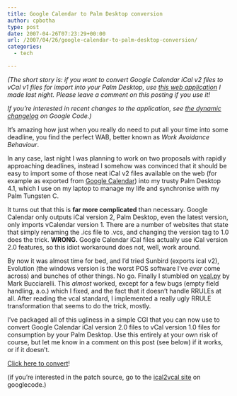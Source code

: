 ```yaml
---
title: Google Calendar to Palm Desktop conversion
author: cpbotha
type: post
date: 2007-04-26T07:23:29+00:00
url: /2007/04/26/google-calendar-to-palm-desktop-conversion/
categories:
  - tech

---
```

_(The short story is: if you want to convert Google Calendar iCal v2 files to vCal v1 files for import into your Palm Desktop, use [this web application][1] I made last night. Please leave a comment on this posting if you use it!_

_If you’re interested in recent changes to the application, see [the dynamic changelog][2] on Google Code.)_

It’s amazing how just when you really do need to put all your time into some deadline, you find the perfect WAB, better known as _Work Avoidance Behaviour_.

In any case, last night I was planning to work on two proposals with rapidly approaching deadlines, instead I somehow was convinced that it should be easy to import some of those neat iCal v2 files available on the web (for example as exported from [Google Calendar][3]) into my trusty Palm Desktop 4.1, which I use on my laptop to manage my life and synchronise with my Palm Tungsten C.

It turns out that this is **far more complicated** than necessary. Google Calendar only outputs iCal version 2, Palm Desktop, even the latest version, only imports vCalendar version 1. There are a number of websites that state that simply renaming the .ics file to .vcs, and changing the version tag to 1.0 does the trick. **WRONG.** Google Calendar iCal files actually use iCal version 2.0 features, so this idiot workaround does not, well, work around.

By now it was almost time for bed, and I’d tried Sunbird (exports ical v2), Evolution (the windows version is the worst POS software I’ve _ever_ come across) and bunches of other things. No go. Finally I stumbled on [vcal.py][4] by Mark Bucciarelli. This _almost_ worked, except for a few bugs (empty field handling, a.o.) which I fixed, and the fact that it doesn’t handle RRULEs at all. After reading the vcal standard, I implemented a really ugly RRULE transformation that seems to do the trick, mostly.

I’ve packaged all of this ugliness in a simple CGI that you can now use to convert Google Calendar iCal version 2.0 files to vCal version 1.0 files for consumption by your Palm Desktop. Use this entirely at your own risk of course, but let me know in a comment on this post (see below) if it works, or if it doesn’t.

[Click here to convert][1]!

(if you’re interested in the patch source, go to the [ical2vcal site][5] on googlecode.[][6])

 [1]: http://graphics.tudelft.nl/~cpbotha/cgi-bin/ical2vcal.cgi "ical2vcal CGI URL"
 [2]: http://code.google.com/p/ical2vcal/source/list "ical2vcal change log in Google Code"
 [3]: http://google.com/calendar "Google Calendar URL"
 [4]: http://www.koders.com/python/fid0EB51599456E1DAA3DCEBFE8F007B43F6D51A0DD.aspx?s=calendar "Link to vcal.py"
 [5]: http://code.google.com/p/ical2vcal/ "ical2vcal site on googlecode"
 [6]: http://visualisation.tudelft.nl/~cpbotha/files/ical2vcal-0.1.tar.gz "link to ical2vcal source"
